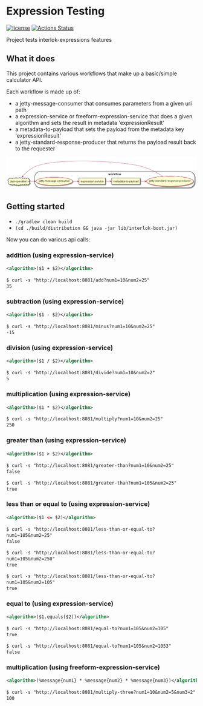 # Expression Testing

[![license](https://img.shields.io/github/license/interlok-testing/testing_expression.svg)](https://github.com/interlok-testing/testing_expression/blob/develop/LICENSE)
[![Actions Status](https://github.com/interlok-testing/testing_expression/actions/workflows/gradle-build.yml/badge.svg)](https://github.com/interlok-testing/testing_expression/actions/workflows/gradle-build.yml)

Project tests interlok-expressions features

## What it does

This project contains various workflows that make up a basic/simple calculator API.

Each workflow is made up of:
* a jetty-message-consumer that consumes parameters from a given uri path
* a expression-service or freeform-expression-service that does a given algorithm and sets the result in metadata 'expressionResult'
* a metadata-to-payload that sets the payload from the metadata key 'expressionResult'
* a jetty-standard-response-producer that returns the payload result back to the requester

![workflow diagram](/workflow-diagram.png "workflow diagram")
 
## Getting started

* `./gradlew clean build`
* `(cd ./build/distribution && java -jar lib/interlok-boot.jar)`

Now you can do various api calls:

### addition (using expression-service)
```xml
<algorithm>($1 + $2)</algorithm>
```

```
$ curl -s "http://localhost:8081/add?num1=10&num2=25"
35
```

### subtraction (using expression-service)
```xml
<algorithm>($1 - $2)</algorithm>
```

```
$ curl -s "http://localhost:8081/minus?num1=10&num2=25"
-15
```
### division (using expression-service)
```xml
<algorithm>($1 / $2)</algorithm>
```

```
$ curl -s "http://localhost:8081/divide?num1=10&num2=2"
5
```

### multiplication (using expression-service)
```xml
<algorithm>($1 * $2)</algorithm>
```

```
$ curl -s "http://localhost:8081/multiply?num1=10&num2=25"
250
```

### greater than (using expression-service)
```xml
<algorithm>($1 > $2)</algorithm>
```

```
$ curl -s "http://localhost:8081/greater-than?num1=10&num2=25"
false
```

```
$ curl -s "http://localhost:8081/greater-than?num1=105&num2=25"
true
```

### less than or equal to (using expression-service)
```xml
<algorithm>($1 <= $2)</algorithm>
```

```
$ curl -s "http://localhost:8081/less-than-or-equal-to?num1=105&num2=25"
false
```

```
$ curl -s "http://localhost:8081/less-than-or-equal-to?num1=105&num2=250"
true
```

```
$ curl -s "http://localhost:8081/less-than-or-equal-to?num1=105&num2=105"
true
```

### equal to (using expression-service)
```xml
<algorithm>($1.equals($2))</algorithm>
```

```
$ curl -s "http://localhost:8081/equal-to?num1=105&num2=105"
true
```

```
$ curl -s "http://localhost:8081/equal-to?num1=105&num2=1053"
false
```

### multiplication (using freeform-expression-service)
```xml
<algorithm>(%message{num1} * %message{num2} * %message{num3})</algorithm>
```

```
$ curl -s "http://localhost:8081/multiply-three?num1=10&num2=5&num3=2"
100
```
